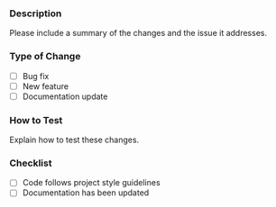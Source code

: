 ### Description

Please include a summary of the changes and the issue it addresses.

### Type of Change

- [ ] Bug fix
- [ ] New feature
- [ ] Documentation update

### How to Test

Explain how to test these changes.

### Checklist

- [ ] Code follows project style guidelines
- [ ] Documentation has been updated